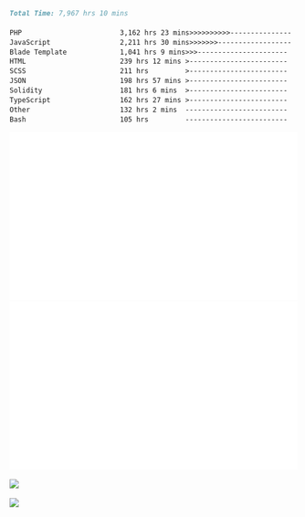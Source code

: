 <!--START_SECTION:waka-->

```markdown
Total Time: 7,967 hrs 10 mins

PHP                        3,162 hrs 23 mins>>>>>>>>>>---------------   39.05 %
JavaScript                 2,211 hrs 30 mins>>>>>>>------------------   27.31 %
Blade Template             1,041 hrs 9 mins>>>----------------------   12.86 %
HTML                       239 hrs 12 mins >------------------------   02.95 %
SCSS                       211 hrs         >------------------------   02.61 %
JSON                       198 hrs 57 mins >------------------------   02.46 %
Solidity                   181 hrs 6 mins  >------------------------   02.24 %
TypeScript                 162 hrs 27 mins >------------------------   02.01 %
Other                      132 hrs 2 mins  -------------------------   01.63 %
Bash                       105 hrs         -------------------------   01.30 %
```

<!--END_SECTION:waka-->

![](https://raw.githubusercontent.com/DrMaxis/github-stats-transparent/output/generated/overview.svg)
![](https://raw.githubusercontent.com/DrMaxis/github-stats-transparent/output/generated/languages.svg)

![](https://git-readme-stats-drmaxis-projects.vercel.app/api?username=drmaxis&show_icons=true&theme=outrun&count_private=true&show=reviews,discussions_started,discussions_answered,prs_merged,prs_merged_percentage&custom_title=2024%20Github%20Rank)
 
<a href="https://count.getloli.com/"><img src="https://count.getloli.com/get/@:maxis-the-alchemist?theme=rule34"></a>
<!-- https://count.getloli.com/get/@alchemist?theme=rule34 -->
<br>
